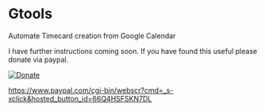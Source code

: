 # Gtools
Automate Timecard creation from Google Calendar

I have further instructions coming soon. If you have found this useful please donate via paypal.

[![Donate](https://img.shields.io/badge/Donate-PayPal-green.svg)](https://www.paypal.com/cgi-bin/webscr?cmd=_s-xclick&hosted_button_id=66Q4HSFSKN7DL)

https://www.paypal.com/cgi-bin/webscr?cmd=_s-xclick&hosted_button_id=66Q4HSFSKN7DL
